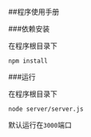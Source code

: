 ##程序使用手册

###依赖安装

在程序根目录下
```
npm install
```

###运行

在程序根目录下
```
node server/server.js
```

默认运行在``3000``端口